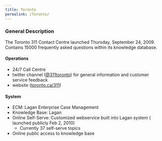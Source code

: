```yaml
---
title: Toronto
permalink: /Toronto/
---
```


### General Description

The Toronto 311 Contact Centre launched Thursday, September 24, 2009. Contains 15000 frequently asked questions within its knowledge database.

#### Operations

-   24/7 Call Centre
-   twitter channel ([@311toronto](http://twitter.com/311Toronto)) for general information and customer service feedback
-   website ([toronto.ca/311](http://www.toronto.ca/311))

#### System

-   ECM: Lagan Enterprise Case Management
-   Knowledge Base: Lagan
-   Online Self-Serve: Customized webservice built into Lagan system ( launched publicly Feb 2, 2010)
    -   Currently 37 self-serve topics
-   Online public access to knowledge base
